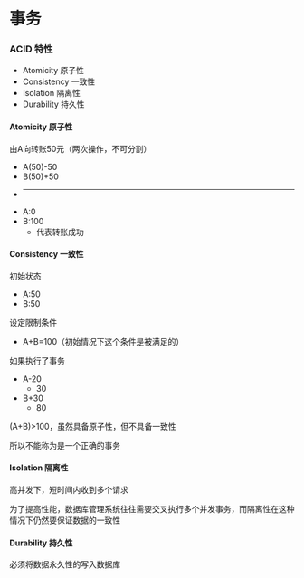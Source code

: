 # 事务

### ACID 特性

* Atomicity 原子性
* Consistency 一致性
* Isolation 隔离性
* Durability 持久性

#### Atomicity 原子性

由A向转账50元（两次操作，不可分割）
* A(50)-50
* B(50)+50
* ----
* A:0
* B:100
  * 代表转账成功

#### Consistency 一致性

初始状态
* A:50
* B:50

设定限制条件
* A+B=100（初始情况下这个条件是被满足的）

如果执行了事务
* A-20
  * 30
* B+30
  * 80

(A+B)>100，虽然具备原子性，但不具备一致性

所以不能称为是一个正确的事务

#### Isolation 隔离性

高并发下，短时间内收到多个请求

为了提高性能，数据库管理系统往往需要交叉执行多个并发事务，而隔离性在这种情况下仍然要保证数据的一致性

#### Durability 持久性

必须将数据永久性的写入数据库